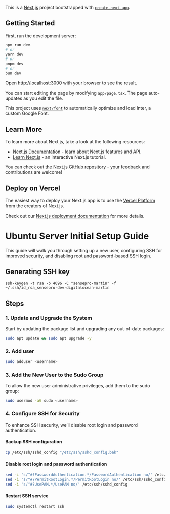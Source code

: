 This is a [Next.js](https://nextjs.org/) project bootstrapped with [`create-next-app`](https://github.com/vercel/next.js/tree/canary/packages/create-next-app).

## Getting Started

First, run the development server:

```bash
npm run dev
# or
yarn dev
# or
pnpm dev
# or
bun dev
```

Open [http://localhost:3000](http://localhost:3000) with your browser to see the result.

You can start editing the page by modifying `app/page.tsx`. The page auto-updates as you edit the file.

This project uses [`next/font`](https://nextjs.org/docs/basic-features/font-optimization) to automatically optimize and load Inter, a custom Google Font.

## Learn More

To learn more about Next.js, take a look at the following resources:

- [Next.js Documentation](https://nextjs.org/docs) - learn about Next.js features and API.
- [Learn Next.js](https://nextjs.org/learn) - an interactive Next.js tutorial.

You can check out [the Next.js GitHub repository](https://github.com/vercel/next.js/) - your feedback and contributions are welcome!

## Deploy on Vercel

The easiest way to deploy your Next.js app is to use the [Vercel Platform](https://vercel.com/new?utm_medium=default-template&filter=next.js&utm_source=create-next-app&utm_campaign=create-next-app-readme) from the creators of Next.js.

Check out our [Next.js deployment documentation](https://nextjs.org/docs/deployment) for more details.

# Ubuntu Server Initial Setup Guide

This guide will walk you through setting up a new user, configuring SSH for improved security, and disabling root and password-based SSH login.

## Generating SSH key

```
ssh-keygen -t rsa -b 4096 -C "sensepro-martin" -f ~/.ssh/id_rsa_sensepro-dev-digitalocean-martin
```

## Steps

### 1. Update and Upgrade the System

Start by updating the package list and upgrading any out-of-date packages:

```bash
sudo apt update && sudo apt upgrade -y
```

### 2. Add user

```bash
sudo adduser <username>
```

### 3. Add the New User to the Sudo Group

To allow the new user administrative privileges, add them to the sudo group:

```bash
sudo usermod -aG sudo <username>
```

### 4. Configure SSH for Security

To enhance SSH security, we’ll disable root login and password authentication.

#### Backup SSH configuration

```bash
cp /etc/ssh/sshd_config "/etc/ssh/sshd_config.bak"
```

#### Disable root login and password authentication

```bash
sed -i 's/^#?PasswordAuthentication.*/PasswordAuthentication no/' /etc/ssh/sshd_config
sed -i 's/^#?PermitRootLogin.*/PermitRootLogin no/' /etc/ssh/sshd_config
sed -i 's/^#?UsePAM.*/UsePAM no/' /etc/ssh/sshd_config
```

#### Restart SSH service

```bash
sudo systemctl restart ssh
```
